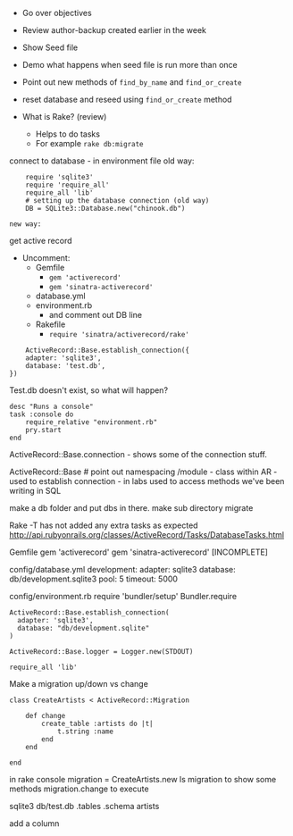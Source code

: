 - Go over objectives

- Review author-backup created earlier in the week

- Show Seed file
- Demo what happens when seed file is run more than once
- Point out new methods of `find_by_name` and `find_or_create`

- reset database and reseed using `find_or_create` method

- What is Rake? (review)
	- Helps to do tasks
	- For example `rake db:migrate`


connect to database
	- in environment file
	old way:
```
	require 'sqlite3'
	require 'require_all'
	require_all 'lib'
	# setting up the database connection (old way)
	DB = SQLite3::Database.new("chinook.db")
```

	new way:
get active record 

- Uncomment:
	- Gemfile 
		- `gem 'activerecord'`
		- `gem 'sinatra-activerecord'`
	- database.yml
	- environment.rb
		- and comment out DB line
	- Rakefile
		- `require 'sinatra/activerecord/rake'`

```
	ActiveRecord::Base.establish_connection({
	adapter: 'sqlite3',
	database: 'test.db', 
})
```

Test.db doesn't exist, so what will happen?

```
desc "Runs a console"
task :console do
	require_relative "environment.rb"
	pry.start
end
```

ActiveRecord::Base.connection - shows some of the connection stuff.

ActiveRecord::Base  # point out namespacing /module
	- class within AR
	- used to establish connection
	- in labs used to access methods we've been writing in SQL

make a db folder and put dbs in there.  make sub directory migrate

Rake -T has not added any extra tasks as expected
http://api.rubyonrails.org/classes/ActiveRecord/Tasks/DatabaseTasks.html  

Gemfile
	gem 'activerecord'
	gem 'sinatra-activerecord'
[INCOMPLETE]

config/database.yml
	development:
	  adapter: sqlite3
	  database: db/development.sqlite3
	  pool: 5
	  timeout: 5000

config/environment.rb
	require 'bundler/setup'
	Bundler.require

	ActiveRecord::Base.establish_connection(
	  adapter: 'sqlite3',
	  database: "db/development.sqlite"
	)

	ActiveRecord::Base.logger = Logger.new(STDOUT)

	require_all 'lib'


Make a migration
	up/down vs change

```
class CreateArtists < ActiveRecord::Migration

	def change
		create_table :artists do |t|
			t.string :name
		end
	end

end
```

in rake console
	migration = CreateArtists.new
	ls migration to show some methods
	migration.change to execute

sqlite3 db/test.db
.tables
.schema artists

add a column
